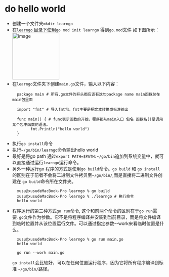 # do hello world
- 创建一个文件夹`mkdir learngo`
- 在`learngo` 目录下使用`go mod init learngo` 得到`go.mod`文件
  如下图所示：  
  <img width="148" alt="image" src="https://user-images.githubusercontent.com/42528183/205439960-db265d7e-9bbd-47f7-abc0-89288c6899cf.png">
- 在`learngo`文件夹下创建`main.go`文件，输入以下内容：  
  ```
    package main # 所有.go文件的开头都应该有这句package name main函数总在main包里面

    import "fmt" # 导入fmt包，fmt主要是把文本转换成标准输出

    func main() { # func表示函数的开始，程序都从main入口 包名 函数名()是调用某个包中函数的语法。
          fmt.Println("hello world")
    }
  ```
- 执行`go install`命令
- 执行`~/go/bin/learngo`命令输出hello world
- 最好是将go path 通过`export PATH=$PATH:~/go/bin`追加到系统变量中，就可以直接通过运行`learngo`运行命令。
- 另外一种运行go 程序的方式是使用`go build`命令。`go build` 和 `go install`的区别在于前者不会将二进制文件拷贝至`~/go/bin/`,而是直接将二进制文件创建在
  `go build`命令所在文件夹。
  ```
    xusu@xusudeMacBook-Pro learngo % go build
    xusu@xusudeMacBook-Pro learngo % ./learngo # 执行命令
    hello world
  ```
- 程序运行的第三种方式`go run`命令, 这个和前两个命令的区别在于`go run`需要`.go`文件作为参数。它不是将程序编译并安装到当前目录，而是将文件编译到临时位置并从该位置运行文件。可以通过指定参数--work来看临时位置是什么。
  ```
    xusu@xusudeMacBook-Pro learngo % go run main.go 
    hello world
    
    go run --work main.go
  ```
  `go install`会比较好，可以在任何位置运行程序，因为它将所有程序编译到标准 `~/go/bin/`路径。
  
